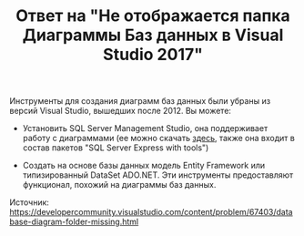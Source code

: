 ﻿---
title: "Ответ на \"Не отображается папка Диаграммы Баз данных в Visual Studio 2017\""
se.owner.user_id: 240512
se.owner.display_name: "MSDN.WhiteKnight"
se.owner.link: "https://ru.stackoverflow.com/users/240512/msdn-whiteknight"
se.answer_id: 941793
se.question_id: 937483
se.post_type: answer
se.score: 1
se.is_accepted: False
---
<p>Инструменты для создания диаграмм баз данных были убраны из версий Visual Studio, вышедших после 2012. Вы можете:</p>

<ul>
<li><p>Установить SQL Server Management Studio, она поддерживает работу с диаграммами (ее можно скачать <a href="https://docs.microsoft.com/en-us/sql/ssms/download-sql-server-management-studio-ssms?view=sql-server-2017" rel="nofollow noreferrer">здесь</a>, также она входит в состав пакетов "SQL Server Express with tools")</p></li>
<li><p>Создать на основе базы данных модель Entity Framework или типизированный DataSet ADO.NET. Эти инструменты предоставляют функционал, похожий на диаграммы баз данных.</p></li>
</ul>

<p>Источник: <a href="https://developercommunity.visualstudio.com/content/problem/67403/database-diagram-folder-missing.html" rel="nofollow noreferrer">https://developercommunity.visualstudio.com/content/problem/67403/database-diagram-folder-missing.html</a></p>
